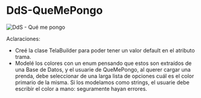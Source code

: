 # DdS-QueMePongo

![DdS - Qué me pongo](https://user-images.githubusercontent.com/81327732/235066632-385d2c6e-9206-4f39-bdec-386937928df4.png)

Aclaraciones:
- Creé la clase TelaBuilder para poder tener un valor default en el atributo trama.
- Modelé los colores con un enum pensando que estos son extraídos de una Base de Datos, y el usuarie de QueMePongo, al querer cargar una prenda, debe seleccionar de una larga lista de opciones cuál es el color primario de la misma. Si los modelamos como strings, el usuarie debe escribir el color a mano: seguramente hayan errores.
